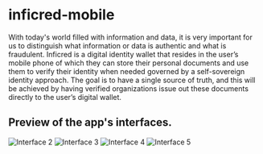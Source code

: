 # inficred-mobile
With today's world filled with information and data, it is very important for us to distinguish what information or data is authentic and what is fraudulent. Inficred is a digital identity wallet that resides in the user’s mobile phone of which they can store their personal documents and use them to verify their identity when needed governed by a self-sovereign identity approach. The goal is to have a single source of truth, and this will be achieved by having verified organizations issue out these documents directly to the user’s digital wallet.

## Preview of the app's interfaces.
![Interface 2](docs/screenshots/screen6.jpeg)
![Interface 3](docs/screenshots/screen5.jpeg)
![Interface 4](docs/screenshots/screen4.jpeg)
![Interface 5](docs/screenshots/screen3.jpeg)
